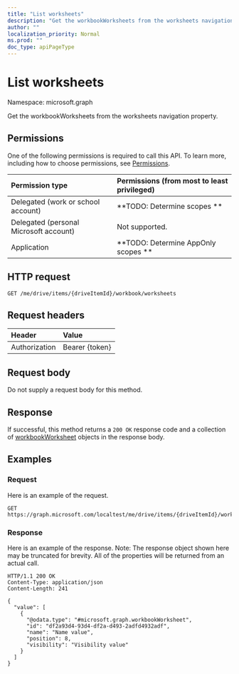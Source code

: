 ```yaml
---
title: "List worksheets"
description: "Get the workbookWorksheets from the worksheets navigation property."
author: ""
localization_priority: Normal
ms.prod: ""
doc_type: apiPageType
---
```


# List worksheets

Namespace: microsoft.graph

Get the workbookWorksheets from the worksheets navigation property.

## Permissions
One of the following permissions is required to call this API. To learn more, including how to choose permissions, see [Permissions](/concepts/permissions-reference.md).

|Permission type|Permissions (from most to least privileged)|
|:---|:---|
|Delegated (work or school account)|**TODO: Determine scopes **|
|Delegated (personal Microsoft account)|Not supported.|
|Application|**TODO: Determine AppOnly scopes **|

## HTTP request
<!-- {
  "blockType": "ignored"
}
-->
``` http
GET /me/drive/items/{driveItemId}/workbook/worksheets
```

## Request headers
|Header|Value|
|:---|:---|
|Authorization|Bearer {token}|

## Request body
Do not supply a request body for this method.

## Response
If successful, this method returns a `200 OK` response code and a collection of [workbookWorksheet](../resources/workbookworksheet.md) objects in the response body.

## Examples

### Request
Here is an example of the request.
<!-- {
  "blockType": "request",
  "name": "get_workbookworksheet"
}
-->
``` http
GET https://graph.microsoft.com/localtest/me/drive/items/{driveItemId}/workbook/worksheets
```

### Response
Here is an example of the response. Note: The response object shown here may be truncated for brevity. All of the properties will be returned from an actual call.
<!-- {
  "blockType": "response",
  "truncated": true,
  "@odata.type": "collection(microsoft.graph.workbookworksheet)"
}
-->
``` http
HTTP/1.1 200 OK
Content-Type: application/json
Content-Length: 241

{
  "value": [
    {
      "@odata.type": "#microsoft.graph.workbookWorksheet",
      "id": "df2a93d4-93d4-df2a-d493-2adfd4932adf",
      "name": "Name value",
      "position": 8,
      "visibility": "Visibility value"
    }
  ]
}
```

